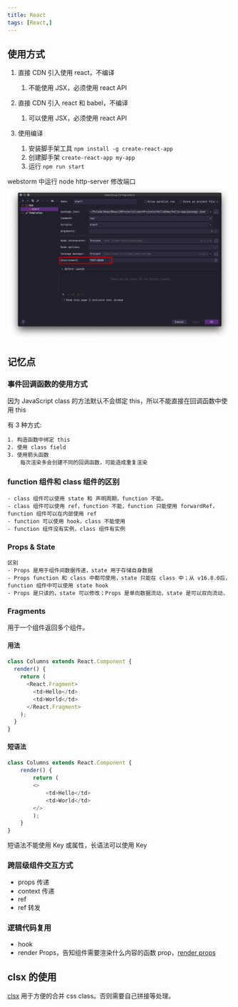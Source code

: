 ```yaml
---
title: React
tags: [React,]
---
```


## 使用方式

1. 直接 CDN 引入使用 react，不编译
   1. 不能使用 JSX，必须使用 react API

2. 直接 CDN 引入 react 和 babel，不编译
   1. 可以使用 JSX，必须使用 react API

3. 使用编译
   1. 安装脚手架工具 `npm install -g create-react-app`
   2. 创建脚手架 `create-react-app my-app`
   3. 运行 `npm run start`

webstorm 中运行 node http-server 修改端口
![修改运行端口](../static/img/node-set-serve-port.png)

## 记忆点

### 事件回调函数的使用方式

因为 JavaScript class 的方法默认不会绑定 this，所以不能直接在回调函数中使用 this

有 3 种方式:

    1. 构造函数中绑定 this
    2. 使用 class field
    3. 使用箭头函数
        每次渲染多会创建不同的回调函数，可能造成重复渲染

### function 组件和 class 组件的区别

    - class 组件可以使用 state 和 声明周期，function 不能。
    - class 组件可以使用 ref，function 不能，function 只能使用 forwardRef，function 组件可以在内部使用 ref
    - function 可以使用 hook，class 不能使用
    - function 组件没有实例，class 组件有实例

### Props & State

    区别
    - Props 是用于组件间数据传递，state 用于存储自身数据
    - Props function 和 class 中都可使用，state 只能在 class 中；从 v16.8.0后，function 组件中可以使用 state hook
    - Props 是只读的，state 可以修改；Props 是单向数据流动，state 是可以双向流动，

### Fragments

用于一个组件返回多个组件。

#### 用法

```js
class Columns extends React.Component {
  render() {
    return (
      <React.Fragment>
        <td>Hello</td>
        <td>World</td>
      </React.Fragment>
    );
  }
}
```

#### 短语法

```js
class Columns extends React.Component {
    render() {
        return (
        <>
            <td>Hello</td>
            <td>World</td>
        </>
        );
    }
}
```

短语法不能使用 Key 或属性，长语法可以使用 Key

### 跨层级组件交互方式

- props 传递
- context 传递
- ref
- ref 转发


### 逻辑代码复用

- hook
- render Props，告知组件需要渲染什么内容的函数 prop，[render props](https://react.docschina.org/docs/render-props.html)

## clsx 的使用

[clsx](https://www.npmjs.com/package/clsx) 用于方便的合并 css class。否则需要自己拼接等处理。

